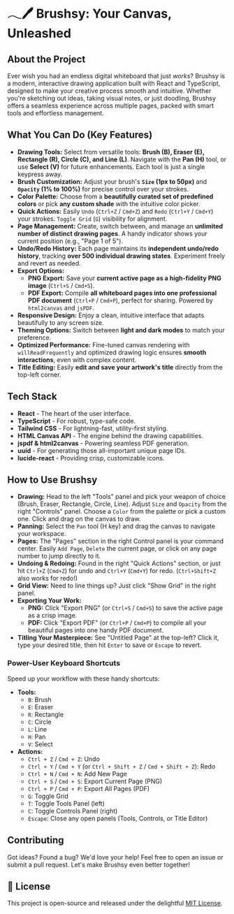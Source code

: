 # 𓂃🖊 Brushsy: Your Canvas, Unleashed

## About the Project
Ever wish you had an endless digital whiteboard that just *works*? Brushsy is a modern, interactive drawing application built with React and TypeScript, designed to make your creative process smooth and intuitive. Whether you're sketching out ideas, taking visual notes, or just doodling, Brushsy offers a seamless experience across multiple pages, packed with smart tools and effortless management.

## What You Can Do (Key Features)

* **Drawing Tools:** Select from versatile tools: **Brush (B), Eraser (E), Rectangle (R), Circle (C), and Line (L)**. Navigate with the **Pan (H)** tool, or use **Select (V)** for future enhancements. Each tool is just a single keypress away.
* **Brush Customization:** Adjust your brush's **`Size` (1px to 50px)** and **`Opacity` (1% to 100%)** for precise control over your strokes.
* **Color Palette:** Choose from a **beautifully curated set of predefined colors** or pick **any custom shade** with the intuitive color picker.
* **Quick Actions:** Easily `Undo` (`Ctrl+Z` / `Cmd+Z`) and `Redo` (`Ctrl+Y` / `Cmd+Y`) your strokes. `Toggle Grid` (`G`) visibility for alignment.
* **Page Management:** Create, switch between, and manage an **unlimited number of distinct drawing pages**. A handy indicator shows your current position (e.g., "Page 1 of 5").
* **Undo/Redo History:** Each page maintains its **independent undo/redo history**, tracking **over 500 individual drawing states**. Experiment freely and revert as needed.
* **Export Options:**
    * **PNG Export:** Save your **current active page as a high-fidelity PNG image** (`Ctrl+S` / `Cmd+S`).
    * **PDF Export:** Compile **all whiteboard pages into one professional PDF document** (`Ctrl+P` / `Cmd+P`), perfect for sharing. Powered by `html2canvas` and `jsPDF`.
* **Responsive Design:** Enjoy a clean, intuitive interface that adapts beautifully to any screen size.
* **Theming Options:** Switch between **light and dark modes** to match your preference.
* **Optimized Performance:** Fine-tuned canvas rendering with `willReadFrequently` and optimized drawing logic ensures **smooth interactions**, even with complex content.
* **Title Editing:** Easily **edit and save your artwork's title** directly from the top-left corner.

## Tech Stack

* **React** - The heart of the user interface.
* **TypeScript** - For robust, type-safe code.
* **Tailwind CSS** - For lightning-fast, utility-first styling.
* **HTML Canvas API** - The engine behind the drawing capabilities.
* **jspdf & html2canvas** - Powering seamless PDF generation.
* **uuid** - For generating those all-important unique page IDs.
* **lucide-react** - Providing crisp, customizable icons.


## How to Use Brushsy

* **Drawing:** Head to the left "Tools" panel and pick your weapon of choice (Brush, Eraser, Rectangle, Circle, Line). Adjust `Size` and `Opacity` from the right "Controls" panel. Choose a `Color` from the palette or pick a custom one. Click and drag on the canvas to draw.
* **Panning:** Select the `Pan` tool (H key) and drag the canvas to navigate your workspace.
* **Pages:** The "Pages" section in the right Control panel is your command center. Easily `Add Page`, `Delete` the current page, or click on any page number to jump directly to it.
* **Undoing & Redoing:** Found in the right "Quick Actions" section, or just hit `Ctrl+Z` (`Cmd+Z`) for undo and `Ctrl+Y` (`Cmd+Y`) for redo. (`Ctrl+Shift+Z` also works for redo!)
* **Grid View:** Need to line things up? Just click "Show Grid" in the right panel.
* **Exporting Your Work:**
    * **PNG:** Click "Export PNG" (or `Ctrl+S` / `Cmd+S`) to save the active page as a crisp image.
    * **PDF:** Click "Export PDF" (or `Ctrl+P` / `Cmd+P`) to compile all your beautiful pages into one handy PDF document.
* **Titling Your Masterpiece:** See "Untitled Page" at the top-left? Click it, type your desired title, then hit `Enter` to save or `Escape` to revert.


### Power-User Keyboard Shortcuts

Speed up your workflow with these handy shortcuts:

* **Tools:**
    * `B`: Brush
    * `E`: Eraser
    * `R`: Rectangle
    * `C`: Circle
    * `L`: Line
    * `H`: Pan
    * `V`: Select
* **Actions:**
    * `Ctrl + Z` / `Cmd + Z`: Undo
    * `Ctrl + Y` / `Cmd + Y` (or `Ctrl + Shift + Z` / `Cmd + Shift + Z`): Redo
    * `Ctrl + N` / `Cmd + N`: Add New Page
    * `Ctrl + S` / `Cmd + S`: Export Current Page (PNG)
    * `Ctrl + P` / `Cmd + P`: Export All Pages (PDF)
    * `G`: Toggle Grid
    * `T`: Toggle Tools Panel (left)
    * `C`: Toggle Controls Panel (right)
    * `Escape`: Close any open panels (Tools, Controls, or Title Editor)

## Contributing

Got ideas? Found a bug? We'd love your help! Feel free to open an issue or submit a pull request. Let's make Brushsy even better together!

## 📄 License

This project is open-source and released under the delightful [MIT License](LICENSE).